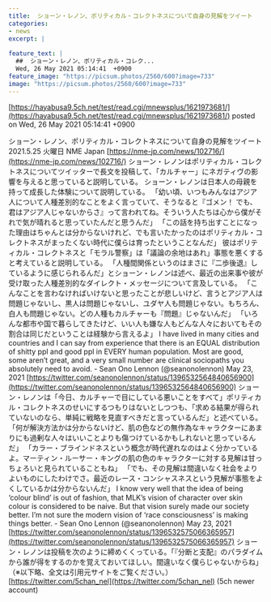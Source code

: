 ```yaml
---
title:  ショーン・レノン、ポリティカル・コレクトネスについて自身の見解をツイート  
categories:
- news
excerpt: |
  
feature_text: |
  ##  ショーン・レノン、ポリティカル・コレク...
  Wed, 26 May 2021 05:14:41  +0900
feature_image: "https://picsum.photos/2560/600?image=733"
image: "https://picsum.photos/2560/600?image=733"
---
```


[https://hayabusa9.5ch.net/test/read.cgi/mnewsplus/1621973681/](https://hayabusa9.5ch.net/test/read.cgi/mnewsplus/1621973681/)
posted on Wed, 26 May 2021 05:14:41  +0900

<!--more-->

ショーン・レノン、ポリティカル・コレクトネスについて自身の見解をツイート 2021.5.25 火曜日 NME Japan [https://nme-jp.com/news/102716/](https://nme-jp.com/news/102716/) ショーン・レノンはポリティカル・コレクトネスについてツイッターで長文を投稿して、「カルチャー」にネガティヴの影響を与えると思っていると説明している。 ショーン・レノンは日本人の母親を持って成長した体験について説明している。 「幼い頃、いつもみんなはアジア人について人種差別的なことをよく言っていて、そうなると『ゴメン！ でも、君はアジア人じゃないからさ』って言われてね。そういう人たちは心から僕がそれで気が晴れると思っていたんだと思うんだ」 「この話を持ち出すことになった理由はちゃんとは分からないけれど、でも言いたかったのはポリティカル・コレクトネスがまったくない時代に僕らは育ったということなんだ」 彼はポリティカル・コレクトネスと「モラル警察」は「議論の余地はあれ」事態を悪くすると考えていると説明している。 「人種間関係というのはまさに『二歩後退』しているように感じられるんだ」とショーン・レノンは述べ、最近の出来事や彼が受け取った人種差別的なダイレクト・メッセージについて言及している。 「こんなことを言わなければいけないと思ったことが悲しいけど、言うとアジア人は問題じゃないし、黒人は問題じゃないし、ユダヤ人も問題じゃない。もちろん、白人も問題じゃない。どの人種もカルチャーも『問題』じゃないんだ」 「いろんな都市や国で暮らしてきたけど、いい人も嫌な人もどんな人々においてもその割合は同じだということは経験から言えるよ」 I have lived in many cities and countries and I can say from experience that there is an EQUAL distribution of shitty ppl and good ppl in EVERY human population. Most are good, some aren’t great, and a very small number are clinical sociopaths you absolutely need to avoid. - Sean Ono Lennon (@seanonolennon) May 23, 2021 [https://twitter.com/seanonolennon/status/1396532564840656900](https://twitter.com/seanonolennon/status/1396532564840656900) ショーン・レノンは「今日、カルチャーで目にしている悪いことをすべて」ポリティカル・コレクトネスのせいにするつもりはないとしつつも、「求める結果が得られていないのなら、単純に戦略を見直すべきだと言っているんだ」と述べている。 「何が解決方法かは分からないけど、肌の色などの無作為なキャラクターにあまりにも過剰な人々はいいことよりも傷つけているかもしれないと思っているんだ」 「カラー・ブラインドネスという概念が時代遅れなのはよく分かっているよ。マーティン・ルーサー・キングの肌の色のキャラクターに対する見解は甘っちょろいと見られていることもね」 「でも、その見解は間違いなく社会をよりよいものにしたわけでさ。最近のレース・コンシャスネスという見解が事態をよくしているかは分からないんだ」 I know very well that the idea of being ‘colour blind’ is out of fashion, that MLK’s vision of character over skin colour is considered to be naive. But that vision surely made our society better. I’m not sure the modern vision of ‘race consciousness’ is making things better. - Sean Ono Lennon (@seanonolennon) May 23, 2021 [https://twitter.com/seanonolennon/status/1396532575066365957](https://twitter.com/seanonolennon/status/1396532575066365957) ショーン・レノンは投稿を次のように締めくくっている。「『分断と支配』のパラダイムから誰が得をするのかを覚えておいてほしい。間違いなく僕らじゃないからね」 （※以下略、全文は引用元サイトをご覧ください。） [https://twitter.com/5chan_nel](https://twitter.com/5chan_nel) (5ch newer account)
